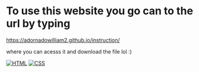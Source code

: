 # To use this website you go can to the url by typing 
https://adornadowilliam2.github.io/instruction/

where you can acesss it and download the file lol :)

[![HTML](https://img.shields.io/badge/HTML-5-orange?logo=html5&style=flat)](https://www.w3.org/TR/html52/) 
[![CSS](https://img.shields.io/badge/CSS-3-blue?logo=css3&style=flat)](https://www.w3.org/Style/CSS/)

